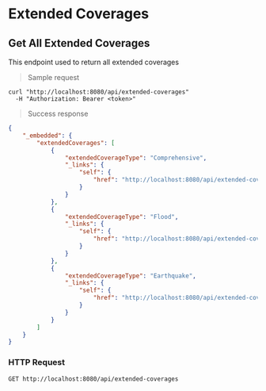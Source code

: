 # Extended Coverages
## Get All Extended Coverages

This endpoint used to return all extended coverages

> Sample request

```shell
curl "http://localhost:8080/api/extended-coverages"
  -H "Authorization: Bearer <token>"
```

> Success response

```json
{
    "_embedded": {
        "extendedCoverages": [
            {
                "extendedCoverageType": "Comprehensive",
                "_links": {
                    "self": {
                        "href": "http://localhost:8080/api/extended-coverages/1"
                    }
                }
            },
            {
                "extendedCoverageType": "Flood",
                "_links": {
                    "self": {
                        "href": "http://localhost:8080/api/extended-coverages/2"
                    }
                }
            },
            {
                "extendedCoverageType": "Earthquake",
                "_links": {
                    "self": {
                        "href": "http://localhost:8080/api/extended-coverages/3"
                    }
                }
            }
        ]
    }
}
```

### HTTP Request 

`GET http://localhost:8080/api/extended-coverages`